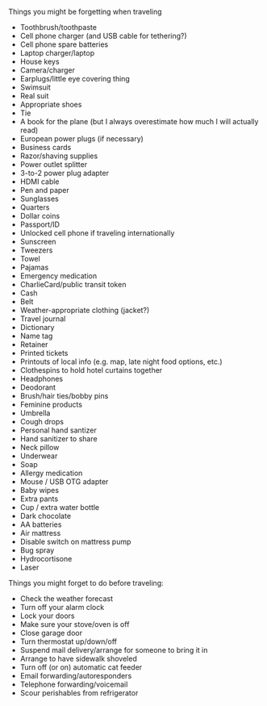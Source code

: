 Things you might be forgetting when traveling

* Toothbrush/toothpaste
* Cell phone charger (and USB cable for tethering?)
* Cell phone spare batteries
* Laptop charger/laptop
* House keys
* Camera/charger
* Earplugs/little eye covering thing
* Swimsuit
* Real suit
* Appropriate shoes
* Tie
* A book for the plane (but I always overestimate how much I will actually read)
* European power plugs (if necessary)
* Business cards
* Razor/shaving supplies
* Power outlet splitter
* 3-to-2 power plug adapter
* HDMI cable
* Pen and paper
* Sunglasses
* Quarters
* Dollar coins
* Passport/ID
* Unlocked cell phone if traveling internationally
* Sunscreen
* Tweezers
* Towel
* Pajamas
* Emergency medication
* CharlieCard/public transit token
* Cash
* Belt
* Weather-appropriate clothing (jacket?)
* Travel journal
* Dictionary
* Name tag
* Retainer
* Printed tickets
* Printouts of local info (e.g. map, late night food options, etc.)
* Clothespins to hold hotel curtains together
* Headphones
* Deodorant
* Brush/hair ties/bobby pins
* Feminine products
* Umbrella
* Cough drops
* Personal hand santizer
* Hand sanitizer to share
* Neck pillow
* Underwear
* Soap
* Allergy medication
* Mouse / USB OTG adapter
* Baby wipes
* Extra pants
* Cup / extra water bottle
* Dark chocolate
* AA batteries
* Air mattress
* Disable switch on mattress pump
* Bug spray
* Hydrocortisone
* Laser

Things you might forget to do before traveling:

* Check the weather forecast
* Turn off your alarm clock
* Lock your doors
* Make sure your stove/oven is off
* Close garage door
* Turn thermostat up/down/off
* Suspend mail delivery/arrange for someone to bring it in
* Arrange to have sidewalk shoveled
* Turn off (or on) automatic cat feeder
* Email forwarding/autoresponders
* Telephone forwarding/voicemail
* Scour perishables from refrigerator

